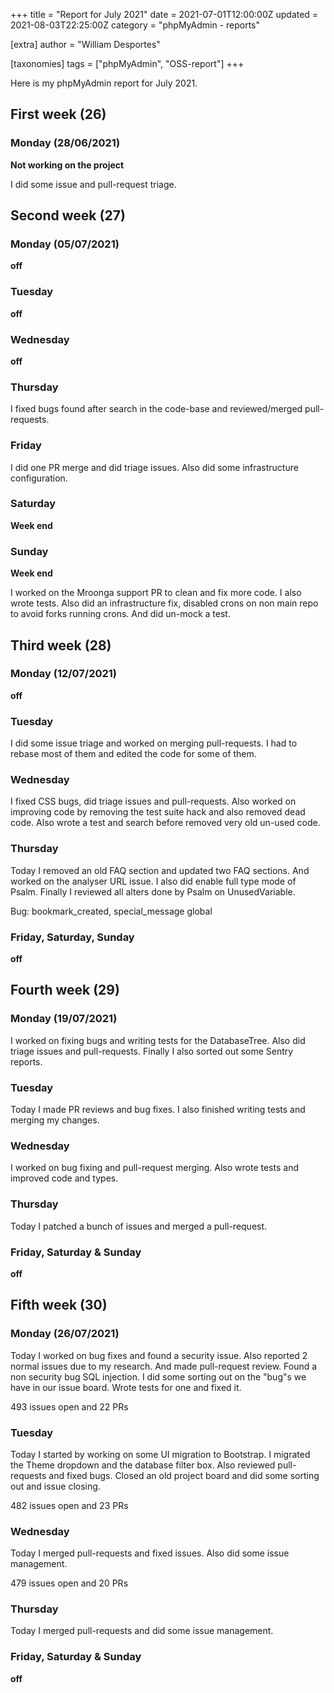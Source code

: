 +++
title = "Report for July 2021"
date = 2021-07-01T12:00:00Z
updated = 2021-08-03T22:25:00Z
category = "phpMyAdmin - reports"

[extra]
author = "William Desportes"

[taxonomies]
tags = ["phpMyAdmin", "OSS-report"]
+++

Here is my phpMyAdmin report for July 2021.

<!-- more -->

## First week (26)

### Monday (28/06/2021)

__Not working on the project__

I did some issue and pull-request triage.

## Second week (27)

### Monday (05/07/2021)

__off__

### Tuesday

__off__

### Wednesday

__off__

### Thursday

I fixed bugs found after search in the code-base and reviewed/merged pull-requests.

### Friday

I did one PR merge and did triage issues. Also did some infrastructure configuration.

### Saturday

__Week end__

### Sunday

__Week end__

I worked on the Mroonga support PR to clean and fix more code. I also wrote tests.
Also did an infrastructure fix, disabled crons on non main repo to avoid forks running crons.
And did un-mock a test.

## Third week (28)

### Monday (12/07/2021)

__off__

### Tuesday

I did some issue triage and worked on merging pull-requests.
I had to rebase most of them and edited the code for some of them.

### Wednesday

I fixed CSS bugs, did triage issues and pull-requests.
Also worked on improving code by removing the test suite hack and also removed dead code.
Also wrote a test and search before removed very old un-used code.

### Thursday

Today I removed an old FAQ section and updated two FAQ sections.
And worked on the analyser URL issue.
I also did enable full type mode of Psalm.
Finally I reviewed all alters done by Psalm on UnusedVariable.

Bug: bookmark_created, special_message global

### Friday, Saturday, Sunday

__off__

## Fourth week (29)

### Monday (19/07/2021)

I worked on fixing bugs and writing tests for the DatabaseTree.
Also did triage issues and pull-requests. Finally I also sorted out some Sentry reports.

### Tuesday

Today I made PR reviews and bug fixes.
I also finished writing tests and merging my changes.

### Wednesday

I worked on bug fixing and pull-request merging.
Also wrote tests and improved code and types.

### Thursday

Today I patched a bunch of issues and merged a pull-request.

### Friday, Saturday & Sunday

__off__

## Fifth week (30)

### Monday (26/07/2021)

Today I worked on bug fixes and found a security issue.
Also reported 2 normal issues due to my research.
And made pull-request review. Found a non security bug SQL injection.
I did some sorting out on the "bug"s we have in our issue board.
Wrote tests for one and fixed it.

493 issues open and 22 PRs

### Tuesday

Today I started by working on some UI migration to Bootstrap.
I migrated the Theme dropdown and the database filter box.
Also reviewed pull-requests and fixed bugs.
Closed an old project board and did some sorting out and issue closing.

482 issues open and 23 PRs

### Wednesday

Today I merged pull-requests and fixed issues.
Also did some issue management.

479 issues open and 20 PRs

### Thursday

Today I merged pull-requests and did some issue management.

### Friday, Saturday & Sunday

__off__
